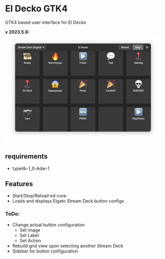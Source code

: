 # El Decko GTK4
GTK4 based user interface for El Decko

**v 2023.5.8:**
![](assets/el_decko_gtk4_2023_05_08.png)

## requirements
- typelib-1_0-Adw-1

## Features
- Start/Stop/Reload ed-core
- Loads and displays Elgato Stream Deck button configs

### ToDo:
- Change actual button configuration
  - Set image
  - Set Label
  - Set Action
- Rebuild grid view upon selecting another Stream Deck
- Sidebar for button configuration